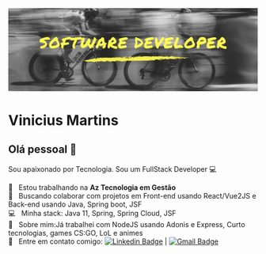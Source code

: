 <img width="auto" src="https://github.com/omeninovini/omeninovini/blob/main/banner-perfil.jpeg">

# Vinicius Martins

## Olá pessoal 👋
Sou apaixonado por Tecnologia.
Sou um FullStack Developer :computer:

 :rocket:  &nbsp; Estou trabalhando na **Az Tecnologia em Gestão**
 <br/> :purple_heart: &nbsp; Buscando colaborar com projetos em Front-end usando React/Vue2JS e Back-end usando Java, Spring boot, JSF
 <br/> :computer: &nbsp; Minha stack: Java 11, Spring, Spring Cloud, JSF
 <br/> 💬  &nbsp; Sobre mim:Já trabalhei com NodeJS usando Adonis e Express, Curto tecnologias, games CS:GO, LoL e animes
 <br/> :email: &nbsp; Entre em contato comigo: [![Linkedin Badge](https://img.shields.io/badge/-ViniciusMartins-blue?style=flat-square&logo=Linkedin&logoColor=white&link=https://www.linkedin.com/in/omeninovini/)](https://www.linkedin.com/in/omeninovini/) 
| 
[![Gmail Badge](https://img.shields.io/badge/-vini.martinslol@gmail.com-c14438?style=flat-square&logo=Gmail&logoColor=white&link=mailto:vini.martinslol@gmail.com)](mailto:vini.martinslol@gmail.com)
